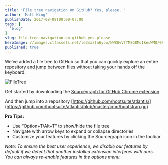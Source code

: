 ```yaml
---
title: 'File tree navigation on GitHub? Yes, please. '
author: 'Matt King'
publishDate: 2017-08-09T00:00-07:00
tags: [
  "blog"
]
slug: file-tree-navigation-on-github-yes-please
heroImage: //images.ctfassets.net/le3mxztn6yoo/kW80vVfYMSG8MqIkeuWMO/09b960497b3f136f7d1c45c17ee13514/FileTree.gif
published: true
---
```



We’ve added a file tree to GitHub so that you can quickly explore an entire repository and jump between files without taking your hands off the keyboard.

![FileTree](//images.contentful.com/le3mxztn6yoo/kW80vVfYMSG8MqIkeuWMO/09b960497b3f136f7d1c45c17ee13514/FileTree.gif)


Get started by downloading the [Sourcegraph for GitHub Chrome extension](https://docs.sourcegraph.com/integration/browser_extension?hl=en)

And then jump into a repository [https://github.com/hootsuite/atlantis/](https://github.com/hootsuite/atlantis/blob/master/cmd/bootstrap.go)

**Pro Tips:**

* Use “Option+T/Alt+T” to show/hide the file tree
* Navigate with arrow keys to expand or collapse directories
* Customize your features by clicking the Sourcegraph icon in the toolbar

*Note: To ensure the best user experience, we disable our features by default if we detect that another installed extension interferes with ours. You can always re-enable features in the options menu.*
